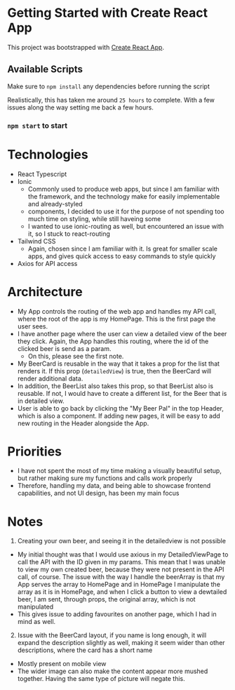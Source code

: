 # Getting Started with Create React App

This project was bootstrapped with [Create React App](https://github.com/facebook/create-react-app).

## Available Scripts

Make sure to `npm install` any dependencies before running the script

Realistically, this has taken me around `25 hours` to complete. With a few issues along the way setting me back a few hours.

### `npm start` to start

# Technologies

- React Typescript
- Ionic
  - Commonly used to produce web apps, but since I am familiar with the framework, and the technology make for easily implementable and already-styled
  - components, I decided to use it for the purpose of not spending too much time on styling, while still haveing some
  - I wanted to use ionic-routing as well, but encountered an issue with it, so I stuck to react-routing
- Tailwind CSS
  - Again, chosen since I am familiar with it. Is great for smaller scale apps, and gives quick access to easy commands to style quickly
- Axios for API access

# Architecture

- My App controls the routing of the web app and handles my API call, where the root of the app is my HomePage. This is the first page the user sees.
- I have another page where the user can view a detailed view of the beer they click. Again, the App handles this routing, where the id of the clicked beer is send as a param.
  - On this, please see the first note.
- My BeerCard is reusable in the way that it takes a prop for the list that renders it. If this prop (`detailedView`) is true, then the BeerCard will render additional data.
- In addition, the BeerList also takes this prop, so that BeerList also is reusable. If not, I would have to create a different list, for the Beer that is in detailed view.
- User is able to go back by clicking the "My Beer Pal" in the top Header, which is also a component. If adding new pages, it will be easy to add new routing in the Header alongside the App.

# Priorities

- I have not spent the most of my time making a visually beautiful setup, but rather making sure my functions and calls work properly
- Therefore, handling my data, and being able to showcase frontend capabilities, and not UI design, has been my main focus

# Notes

1. Creating your own beer, and seeing it in the detailedview is not possible

- My initial thought was that I would use axious in my DetailedViewPage to call the API with the ID given in my params. This mean that I was unable to view my own created beer, because they were not present in the API call, of course.
  The issue with the way I handle the beerArray is that my App serves the array to HomePage and in HomePage I manipulate the array as it is in HomePage, and when I click a button to view a dewtailed beer, I am sent, through props, the original array, which is not manipulated
- This gives issue to adding favourites on another page, which I had in mind as well.

2. Issue with the BeerCard layout, if you name is long enough, it will expand the description slightly as well, making it seem wider than other descriptions, where the card has a short name

- Mostly present on mobile view
- The wider image can also make the content appear more mushed together. Having the same type of picture will negate this.
